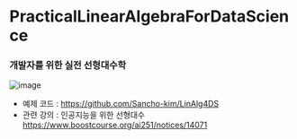 # PracticalLinearAlgebraForDataScience
### **개발자를 위한 실전 선형대수학**

![image](https://github.com/IM2COLD/PracticalLinearAlgebraForDataScience/assets/114397640/5d9a0c71-0a92-4add-989a-339e938bf633)
- 예제 코드 : https://github.com/Sancho-kim/LinAlg4DS
- 관련 강의 : 인공지능을 위한 선형대수 https://www.boostcourse.org/ai251/notices/14071


